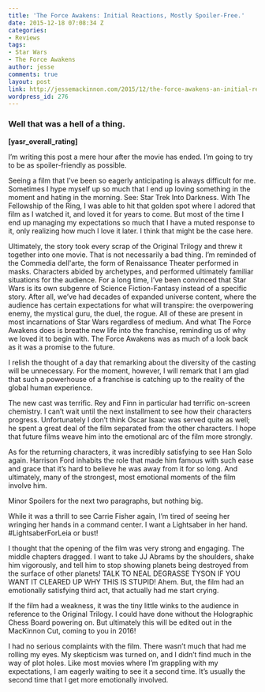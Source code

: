 ```yaml
---
title: 'The Force Awakens: Initial Reactions, Mostly Spoiler-Free.'
date: 2015-12-18 07:08:34 Z
categories:
- Reviews
tags:
- Star Wars
- The Force Awakens
author: jesse
comments: true
layout: post
link: http://jessemackinnon.com/2015/12/the-force-awakens-an-initial-review/
wordpress_id: 276
---
```


### Well that was a hell of a thing.


**[yasr_overall_rating]**

I’m writing this post a mere hour after the movie has ended. I’m going to try to be as spoiler-friendly as possible.

Seeing a film that I’ve been so eagerly anticipating is always difficult for me. Sometimes I hype myself up so much that I end up loving something in the moment and hating in the morning. See: Star Trek Into Darkness. With The Fellowship of the Ring, I was able to hit that golden spot where I adored that film as I watched it, and loved it for years to come. But most of the time I end up managing my expectations so much that I have a muted response to it, only realizing how much I love it later. I think that might be the case here.

Ultimately, the story took every scrap of the Original Trilogy and threw it together into one movie. That is not necessarily a bad thing. I’m reminded of the Commedia dell'arte, the form of Renaissance Theater performed in masks. Characters abided by archetypes, and performed ultimately familiar situations for the audience. For a long time, I’ve been convinced that Star Wars is its own subgenre of Science Fiction-Fantasy instead of a specific story. After all, we’ve had decades of expanded universe content, where the audience has certain expectations for what will transpire: the overpowering enemy, the mystical guru, the duel, the rogue. All of these are present in most incarnations of Star Wars regardless of medium. And what The Force Awakens does is breathe new life into the franchise, reminding us of why we loved it to begin with. The Force Awakens was as much of a look back as it was a promise to the future.

I relish the thought of a day that remarking about the diversity of the casting will be unnecessary. For the moment, however, I will remark that I am glad that such a powerhouse of a franchise is catching up to the reality of the global human experience.

The new cast was terrific. Rey and Finn in particular had terrific on-screen chemistry. I can’t wait until the next installment to see how their characters progress. Unfortunately I don’t think Oscar Isaac was served quite as well; he spent a great deal of the film separated from the other characters. I hope that future films weave him into the emotional arc of the film more strongly.

As for the returning characters, it was incredibly satisfying to see Han Solo again. Harrison Ford inhabits the role that made him famous with such ease and grace that it’s hard to believe he was away from it for so long. And ultimately, many of the strongest, most emotional moments of the film involve him.

Minor Spoilers for the next two paragraphs, but nothing big.

While it was a thrill to see Carrie Fisher again, I’m tired of seeing her wringing her hands in a command center. I want a Lightsaber in her hand. #LightsaberForLeia or bust!

I thought that the opening of the film was very strong and engaging. The middle chapters dragged. I want to take JJ Abrams by the shoulders, shake him vigorously, and tell him to stop showing planets being destroyed from the surface of other planets! TALK TO NEAL DEGRASSE TYSON IF YOU WANT IT CLEARED UP WHY THIS IS STUPID! Ahem. But, the film had an emotionally satisfying third act, that actually had me start crying.

If the film had a weakness, it was the tiny little winks to the audience in reference to the Original Trilogy. I could have done without the Holographic Chess Board powering on. But ultimately this will be edited out in the MacKinnon Cut, coming to you in 2016!

I had no serious complaints with the film. There wasn’t much that had me rolling my eyes. My skepticism was turned on, and I didn’t find much in the way of plot holes. Like most movies where I’m grappling with my expectations, I am eagerly waiting to see it a second time. It’s usually the second time that I get more emotionally involved.
